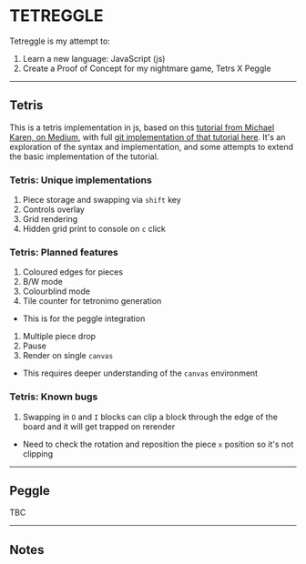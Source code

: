 # TETREGGLE
Tetreggle is my attempt to:
1. Learn a new language: JavaScript (js)
1. Create a Proof of Concept for my nightmare game, Tetrs X Peggle

----

## Tetris

This is a tetris implementation in js, based on this [tutorial from Michael Karen, on Medium](https://michael-karen.medium.com/learning-modern-javascript-with-tetris-92d532bcd057), with full [git implementation of that tutorial here](https://github.com/melcor76/js-tetris). It's an exploration of the syntax and implementation, and some attempts to extend the basic implementation of the tutorial.

### Tetris: Unique implementations

1. Piece storage and swapping via `shift` key
1. Controls overlay
1. Grid rendering
1. Hidden grid print to console on `c` click

### Tetris: Planned features

1. Coloured edges for pieces
1. B/W mode
1. Colourblind mode
1. Tile counter for tetronimo generation
  - This is for the peggle integration
1. Multiple piece drop
1. Pause
1. Render on single `canvas`
  - This requires deeper understanding of the `canvas` environment 

### Tetris: Known bugs

1. Swapping in `O` and `I` blocks can clip a block through the edge of the board and it will get trapped on rerender
  - Need to check the rotation and reposition the piece `x` position so it's not clipping

----

## Peggle

TBC

----

## Notes

